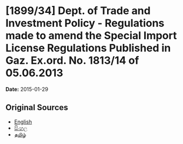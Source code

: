 # [1899/34] Dept. of Trade and Investment Policy - Regulations made to amend the Special Import License Regulations Published in Gaz. Ex.ord. No. 1813/14 of 05.06.2013

**Date:** 2015-01-29

## Original Sources

- [English](https://documents.gov.lk/view/extra-gazettes/2015/1/1899-34_E.pdf)
- [සිංහල](https://documents.gov.lk/view/extra-gazettes/2015/1/1899-34_S.pdf)
- [தமிழ்](https://documents.gov.lk/view/extra-gazettes/2015/1/1899-34_T.pdf)
